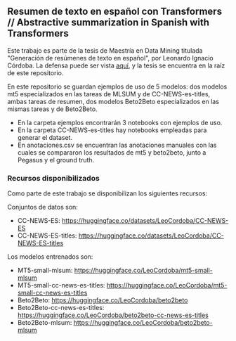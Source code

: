 ## Resumen de texto en español con Transformers // Abstractive summarization in Spanish with Transformers
Este trabajo es parte de la tesis de Maestría en Data Mining titulada "Generación de resúmenes de texto en español", por Leonardo Ignacio Córdoba. La defensa puede ser vista [aquí](https://www.youtube.com/watch?v=6TZbdWj3MxE&t=4s), y la tesis se encuentra en la raíz de este repositorio. 


En este repositorio se guardan ejemplos de uso de 5 modelos: dos modelos mt5 especializados en las tareas de MLSUM y de CC-NEWS-es-titles, ambas tareas de resumen, dos modelos Beto2Beto especializados en las mismas tareas y de Beto2Beto.

- En la carpeta ejemplos encontrarán 3 notebooks con ejemplos de uso.
- En la carpeta CC-NEWS-es-titles hay notebooks empleadas para generar el dataset.
- En anotaciones.csv se encuentran las anotaciones manuales con las cuales se compararon los resultados de mt5 y beto2beto, junto a Pegasus y el ground truth. 

### Recursos disponibilizados

Como parte de este trabajo se disponibilizan los siguientes recursos:

Conjuntos de datos son:
- CC-NEWS-ES: https://huggingface.co/datasets/LeoCordoba/CC-NEWS-ES
- CC-NEWS-ES-titles: https://huggingface.co/datasets/LeoCordoba/CC-NEWS-ES-titles


Los modelos entrenados son:
- MT5-small-mlsum: https://huggingface.co/LeoCordoba/mt5-small-mlsum
- MT5-small-cc-news-es-titles: https://huggingface.co/LeoCordoba/mt5-small-cc-news-es-titles
- Beto2Beto: https://huggingface.co/LeoCordoba/beto2beto
- Beto2Beto-cc-news-es-titles: https://huggingface.co/LeoCordoba/beto2beto-cc-news-es-titles
- Beto2Beto-mlsum: https://huggingface.co/LeoCordoba/beto2beto-mlsum
